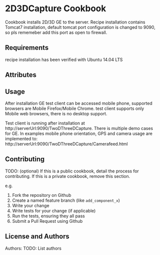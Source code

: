 2D3DCapture Cookbook
======================
Cookbook installs 2D/3D GE to the server. Recipe installation contains Tomcat7 installation, default tomcat port
configuration is changed to 9090, so pls rememeber add this port as open to firewall. 

Requirements
------------
recipe installation has been verified with Ubuntu 14.04 LTS

Attributes
----------


Usage
-----
After installation GE test client can be accessed mobile phone, supported browsers are Mobile Firefox/Mobile Chrome. 
test client supports only Mobile web browsers, there is no desktop support.

Test client is running after installation at http://serverUrl:9090/TwoDThreeDCapture. 
There is multiple demo cases for GE. In examples mobile phone orientation, GPS and camera usage are implemented to: 
http://serverUrl:9090/TwoDThreeDCapture/Camerafeed.html


Contributing
------------
TODO: (optional) If this is a public cookbook, detail the process for contributing. If this is a private cookbook, remove this section.

e.g.
1. Fork the repository on Github
2. Create a named feature branch (like `add_component_x`)
3. Write your change
4. Write tests for your change (if applicable)
5. Run the tests, ensuring they all pass
6. Submit a Pull Request using Github

License and Authors
-------------------
Authors: TODO: List authors
